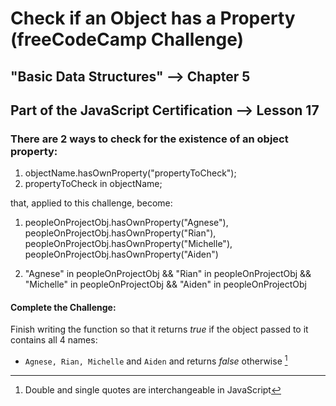 # Check if an Object has a Property (freeCodeCamp Challenge)

## "Basic Data Structures" --> Chapter 5
##  Part of the JavaScript Certification --> Lesson 17

### There are 2 ways to check for the existence of an object property:
1. objectName.hasOwnProperty("propertyToCheck");
2. propertyToCheck in objectName;

that, applied to this challenge, become:

1. peopleOnProjectObj.hasOwnProperty("Agnese"), peopleOnProjectObj.hasOwnProperty("Rian"), peopleOnProjectObj.hasOwnProperty("Michelle"), peopleOnProjectObj.hasOwnProperty("Aiden")

2. "Agnese" in peopleOnProjectObj && "Rian" in peopleOnProjectObj && "Michelle" in peopleOnProjectObj && "Aiden" in peopleOnProjectObj

#### Complete the Challenge:
Finish writing the function so that it returns *true* if the object passed to it contains all 4 names:
- `Agnese, Rian, Michelle` and `Aiden`
and returns *false* otherwise [^1]

[^1]: Double and single quotes are interchangeable in JavaScript


